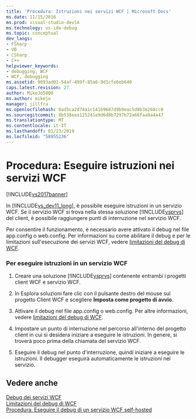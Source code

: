 ```yaml
---
title: 'Procedura: Istruzioni nei servizi WCF | Microsoft Docs'
ms.date: 11/15/2016
ms.prod: visual-studio-dev14
ms.technology: vs-ide-debug
ms.topic: conceptual
dev_langs:
- FSharp
- VB
- CSharp
- C++
helpviewer_keywords:
- debugging, WCF
- WCF, debugging
ms.assetid: 9893ad01-54af-499f-85a6-9d1cfe6eb640
caps.latest.revision: 27
author: MikeJo5000
ms.author: mikejo
manager: jillfra
ms.openlocfilehash: 0ad5ca2d74a1c141b9687d9b9eac5d8b3e268cc0
ms.sourcegitcommit: 8b538eea125241e9d6d8b7297b72a66faa9a4a47
ms.translationtype: MT
ms.contentlocale: it-IT
ms.lasthandoff: 01/23/2019
ms.locfileid: "58955236"
---
```

# <a name="how-to-step-into-wcf-services"></a>Procedura: Eseguire istruzioni nei servizi WCF
[!INCLUDE[vs2017banner](../includes/vs2017banner.md)]

In [!INCLUDE[vs_dev11_long](../includes/vs-dev11-long-md.md)], è possibile eseguire istruzioni in un servizio WCF. Se il servizio WCF si trova nella stessa soluzione [!INCLUDE[vsprvs](../includes/vsprvs-md.md)] del client, è possibile raggiungere punti di interruzione nel servizio WCF.  
  
 Per consentire il funzionamento, è necessario avere attivato il debug nel file app.config o web.config. Per informazioni su come abilitare il debug e per le limitazioni sull'esecuzione dei servizi WCF, vedere [limitazioni del debug di WCF](../debugger/limitations-on-wcf-debugging.md).  
  
### <a name="to-step-into-a-wcf-service"></a>Per eseguire istruzioni in un servizio WCF  
  
1.  Creare una soluzione [!INCLUDE[vsprvs](../includes/vsprvs-md.md)] contenente entrambi i progetti client WCF e servizio WCF.  
  
2.  In Esplora soluzioni fare clic con il pulsante destro del mouse sul progetto Client WCF e scegliere **Imposta come progetto di avvio**.  
  
3.  Attivare il debug nel file app.config o web.config. Per altre informazioni, vedere [limitazioni del debug di WCF](../debugger/limitations-on-wcf-debugging.md).  
  
4.  Impostare un punto di interruzione nel percorso all'interno del progetto client in cui si desidera iniziare a eseguire le istruzioni. In genere, si troverà poco prima della chiamata del servizio WCF.  
  
5.  Eseguire il debug nel punto d'interruzione, quindi iniziare a eseguire le istruzioni. Il debugger eseguirà automaticamente le istruzioni nel servizio.  
  
## <a name="see-also"></a>Vedere anche  
 [Debug dei servizi WCF](../debugger/debugging-wcf-services.md)   
 [Limitazioni del debug di WCF](../debugger/limitations-on-wcf-debugging.md)   
 [Procedura: Eseguire il debug di un servizio WCF self-hosted](../debugger/how-to-debug-a-self-hosted-wcf-service.md)
